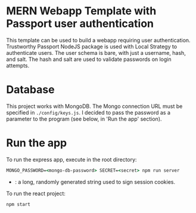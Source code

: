 # MERN Webapp Template with Passport user authentication
This template can be used to build a webapp requiring user authentication. Trustworthy Passport NodeJS package is used with Local Strategy to authenticate users. The user schema is bare, with just a username, hash, and salt. The hash and salt are used to validate passwords on login attempts. 

# Database
This project works with MongoDB. The Mongo connection URL must be specified in ```./config/keys.js```. I decided to pass the password as a parameter to the program (see below, in 'Run the app' section).

# Run the app
To run the express app, execute in the root directory:
```cmd
MONGO_PASSWORD=<mongo-db-password> SECRET=<secret> npm run server
```
* <secret> : a long, randomly generated string used to sign session cookies.

To run the react project:
```cmd
npm start
```

